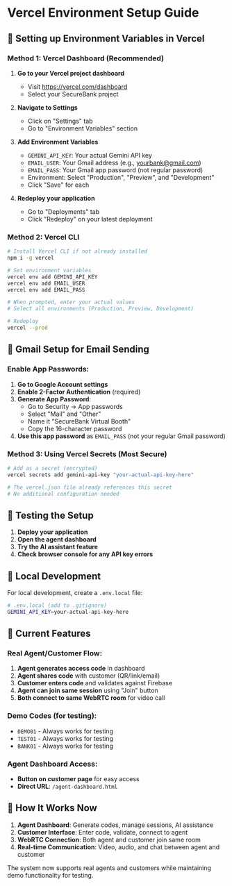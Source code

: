 # Vercel Environment Setup Guide

## 🔑 Setting up Environment Variables in Vercel

### Method 1: Vercel Dashboard (Recommended)

1. **Go to your Vercel project dashboard**
   - Visit https://vercel.com/dashboard
   - Select your SecureBank project

2. **Navigate to Settings**
   - Click on "Settings" tab
   - Go to "Environment Variables" section

3. **Add Environment Variables**
   - `GEMINI_API_KEY`: Your actual Gemini API key
   - `EMAIL_USER`: Your Gmail address (e.g., yourbank@gmail.com)
   - `EMAIL_PASS`: Your Gmail app password (not regular password)
   - Environment: Select "Production", "Preview", and "Development"
   - Click "Save" for each

4. **Redeploy your application**
   - Go to "Deployments" tab
   - Click "Redeploy" on your latest deployment

### Method 2: Vercel CLI

```bash
# Install Vercel CLI if not already installed
npm i -g vercel

# Set environment variables
vercel env add GEMINI_API_KEY
vercel env add EMAIL_USER  
vercel env add EMAIL_PASS

# When prompted, enter your actual values
# Select all environments (Production, Preview, Development)

# Redeploy
vercel --prod
```

## 📧 Gmail Setup for Email Sending

### Enable App Passwords:
1. **Go to Google Account settings**
2. **Enable 2-Factor Authentication** (required)
3. **Generate App Password**:
   - Go to Security → App passwords
   - Select "Mail" and "Other"
   - Name it "SecureBank Virtual Booth"
   - Copy the 16-character password
4. **Use this app password** as `EMAIL_PASS` (not your regular Gmail password)

### Method 3: Using Vercel Secrets (Most Secure)

```bash
# Add as a secret (encrypted)
vercel secrets add gemini-api-key "your-actual-api-key-here"

# The vercel.json file already references this secret
# No additional configuration needed
```

## 🧪 Testing the Setup

1. **Deploy your application**
2. **Open the agent dashboard**
3. **Try the AI assistant feature**
4. **Check browser console for any API key errors**

## 🔧 Local Development

For local development, create a `.env.local` file:

```bash
# .env.local (add to .gitignore)
GEMINI_API_KEY=your-actual-api-key-here
```

## 🚀 Current Features

### Real Agent/Customer Flow:
1. **Agent generates access code** in dashboard
2. **Agent shares code** with customer (QR/link/email)
3. **Customer enters code** and validates against Firebase
4. **Agent can join same session** using "Join" button
5. **Both connect to same WebRTC room** for video call

### Demo Codes (for testing):
- `DEMO01` - Always works for testing
- `TEST01` - Always works for testing  
- `BANK01` - Always works for testing

### Agent Dashboard Access:
- **Button on customer page** for easy access
- **Direct URL**: `/agent-dashboard.html`

## 🎯 How It Works Now

1. **Agent Dashboard**: Generate codes, manage sessions, AI assistance
2. **Customer Interface**: Enter code, validate, connect to agent
3. **WebRTC Connection**: Both agent and customer join same room
4. **Real-time Communication**: Video, audio, and chat between agent and customer

The system now supports real agents and customers while maintaining demo functionality for testing.